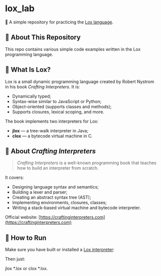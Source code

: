 # lox_lab

📘 A simple repository for practicing the [Lox language](https://www.craftinginterpreters.com/the-lox-language.html).

## 📌 About This Repository

This repo contains various simple code examples written in the Lox programming language. 

## 🧠 What Is Lox?

Lox is a small dynamic programming language created by Robert Nystrom in his book *Crafting Interpreters*. It is:

- Dynamically typed;
- Syntax-wise similar to JavaScript or Python;
- Object-oriented (supports classes and methods);
- Supports closures, lexical scoping, and more.

The book implements two interpreters for Lox:
- **jlox** — a tree-walk interpreter in Java;
- **clox** — a bytecode virtual machine in C.

## 📖 About *Crafting Interpreters*

> *Crafting Interpreters* is a well-known programming book that teaches how to build an interpreter from scratch.

It covers:
- Designing language syntax and semantics;
- Building a lexer and parser;
- Creating an abstract syntax tree (AST);
- Implementing environments, closures, classes;
- Writing a stack-based virtual machine and bytecode interpreter.

Official website: [https://craftinginterpreters.com](https://craftinginterpreters.com)

## 🚀 How to Run

Make sure you have built or installed a [Lox interpreter](https://github.com/munificent/craftinginterpreters):

Then just:

jlox *.lox or clox *.lox.


